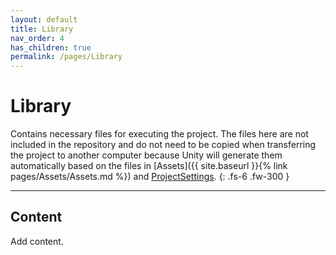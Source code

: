 ```yaml
---
layout: default
title: Library
nav_order: 4
has_children: true
permalink: /pages/Library
---
```


# Library

Contains necessary files for executing the project. The files here are not included in the repository and do not need to be copied when transferring the project to another computer because Unity will generate them automatically based on the files in [Assets]({{ site.baseurl }}{% link pages/Assets/Assets.md %}) and [ProjectSettings]().
{: .fs-6 .fw-300 }

---

## Content

Add content.
